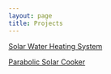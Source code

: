 ```yaml
---
layout: page
title: Projects
---
```


[Solar Water Heating System](/projects/solar-water-heating/)

[Parabolic Solar Cooker](/projects/parabolic-solar-cooker/)
